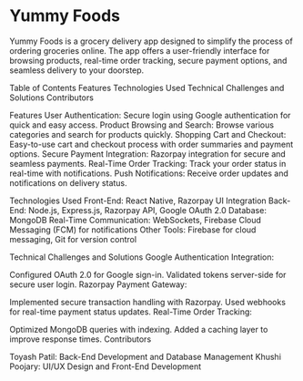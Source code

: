 <h1>Yummy Foods</h1>
Yummy Foods is a grocery delivery app designed to simplify the process of ordering groceries online. The app offers a user-friendly interface for browsing products, real-time order tracking, secure payment options, and seamless delivery to your doorstep.

Table of Contents
Features
Technologies Used
Technical Challenges and Solutions
Contributors


Features
User Authentication: Secure login using Google authentication for quick and easy access.
Product Browsing and Search: Browse various categories and search for products quickly.
Shopping Cart and Checkout: Easy-to-use cart and checkout process with order summaries and payment options.
Secure Payment Integration: Razorpay integration for secure and seamless payments.
Real-Time Order Tracking: Track your order status in real-time with notifications.
Push Notifications: Receive order updates and notifications on delivery status.

Technologies Used
Front-End: React Native, Razorpay UI Integration
Back-End: Node.js, Express.js, Razorpay API, Google OAuth 2.0
Database: MongoDB
Real-Time Communication: WebSockets, Firebase Cloud Messaging (FCM) for notifications
Other Tools: Firebase for cloud messaging, Git for version control

Technical Challenges and Solutions
Google Authentication Integration:

Configured OAuth 2.0 for Google sign-in.
Validated tokens server-side for secure user login.
Razorpay Payment Gateway:

Implemented secure transaction handling with Razorpay.
Used webhooks for real-time payment status updates.
Real-Time Order Tracking:


Optimized MongoDB queries with indexing.
Added a caching layer to improve response times.
Contributors

Toyash Patil: Back-End Development and Database Management
Khushi Poojary: UI/UX Design and Front-End Development
